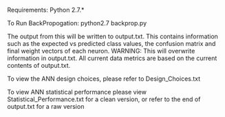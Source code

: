 Requirements:
Python 2.7.*


To Run BackPropogation:
python2.7 backprop.py

The output from this will be written to output.txt. This contains information such as the expected vs predicted class values, the confusion matrix and final weight vectors of each neuron.
WARNING: This will overwrite information in output.txt. All current data metrics are based on the current contents of output.txt.


To view the ANN design choices, please refer to Design_Choices.txt


To view ANN statistical performance please view Statistical_Performance.txt for a clean version, or refer to the end of output.txt for a raw version